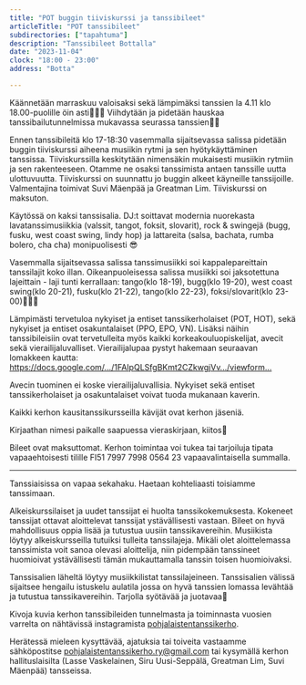 ```yaml
---
title: "POT buggin tiiviskurssi ja tanssibileet"
articleTitle: "POT tanssibileet"
subdirectories: ["tapahtuma"]
description: "Tanssibileet Bottalla"
date: "2023-11-04"
clock: "18:00 - 23:00"
address: "Botta"

---
```

Käännetään marraskuu valoisaksi sekä lämpimäksi tanssien la 4.11 klo 18.00-puolille öin asti💃🕺😃
Viihdytään ja pidetään hauskaa tanssibailutunnelmissa mukavassa seurassa tanssien🎉✨

Ennen tanssibileitä klo 17-18:30 vasemmalla sijaitsevassa salissa pidetään buggin tiiviskurssi aiheena musiikin rytmi ja sen hyötykäyttäminen tanssissa. Tiiviskurssilla keskitytään nimensäkin mukaisesti musiikin rytmiin ja sen rakenteeseen. Otamme ne osaksi tanssimista antaen tanssille uutta ulottuvuutta. Tiiviskurssi on suunnattu jo buggin alkeet käyneille tanssijoille. Valmentajina toimivat Suvi Mäenpää ja Greatman Lim. Tiiviskurssi on maksuton.

Käytössä on kaksi tanssisalia. DJ:t soittavat modernia nuorekasta lavatanssimusiikkia (valssit, tangot, foksit, slovarit), rock & swingejä (bugg, fusku, west coast swing, lindy hop) ja lattareita (salsa, bachata, rumba bolero, cha cha) monipuolisesti 😎 

Vasemmalla sijaitsevassa salissa tanssimusiikki soi kappalepareittain tanssilajit koko illan. Oikeanpuoleisessa salissa musiikki soi jaksotettuna lajeittain - laji tunti kerrallaan: tango(klo 18-19), bugg(klo 19-20), west coast swing(klo 20-21), fusku(klo 21-22), tango(klo 22-23), foksi/slovarit(klo 23-00)🎺🎷🎼

Lämpimästi tervetuloa nykyiset ja entiset tanssikerholaiset (POT, HOT), sekä nykyiset ja entiset osakuntalaiset (PPO, EPO, VN). Lisäksi näihin tanssibileisiin ovat tervetulleita myös kaikki korkeakouluopiskelijat, avecit sekä vierailijaluvalliset.
Vierailijalupaa pystyt hakemaan seuraavan lomakkeen kautta:
https://docs.google.com/…/1FAIpQLSfgBKmt2CZkwgjVv…/viewform…

Avecin tuominen ei koske vierailijaluvallisia. Nykyiset sekä entiset tanssikerholaiset ja osakuntalaiset voivat tuoda mukanaan kaverin.

Kaikki kerhon kausitanssikursseilla kävijät ovat kerhon jäseniä.

Kirjaathan nimesi paikalle saapuessa vieraskirjaan, kiitos🙂

Bileet ovat maksuttomat. Kerhon toimintaa voi tukea tai tarjoiluja tipata vapaaehtoisesti tilille FI51 7997 7998 0564 23 vapaavalintaisella summalla.

---

Tanssiaisissa on vapaa sekahaku. Haetaan kohteliaasti toisiamme tanssimaan.

Alkeiskurssilaiset ja uudet tanssijat ei huolta tanssikokemuksesta. Kokeneet tanssijat ottavat aloittelevat tanssijat ystävällisesti vastaan. Bileet on hyvä mahdollisuus oppia lisää ja tutustua uusiin tanssikavereihin. Musiikista löytyy alkeiskursseilla tutuiksi tulleita tanssilajeja. Mikäli olet aloittelemassa tanssimista voit sanoa olevasi aloittelija, niin pidempään tanssineet huomioivat ystävällisesti tämän mukauttamalla tanssin toisen huomioivaksi.

Tanssisalien läheltä löytyy musiikkilistat tanssilajeineen. Tanssisalien välissä sijaitsee hengailu istuskelu aulatila jossa on hyvä tanssien lomassa levähtää ja tutustua tanssikavereihin. Tarjolla syötävää ja juotavaa🎉

Kivoja kuvia kerhon tanssibileiden tunnelmasta ja toiminnasta vuosien varrelta on nähtävissä instagramista [pohjalaistentanssikerho](https://www.instagram.com/pohjalaistentanssikerho/).

Herätessä mieleen kysyttävää, ajatuksia tai toiveita vastaamme sähköpostitse pohjalaistentanssikerho.ry@gmail.com tai kysymällä kerhon hallituslaisilta (Lasse Vaskelainen, Siru Uusi-Seppälä, Greatman Lim, Suvi Mäenpää) tansseissa.
